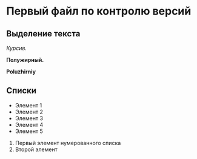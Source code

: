 # Первый файл по контролю версий

## Выделение текста

*Курсив.*

**Полужирный.**

**Poluzhirniy**

## Списки

* Элемент 1
* Элемент 2
* Элемент 3
* Элемент 4
* Элемент 5

1. Первый элемент нумерованного списка
2. Второй элемент
